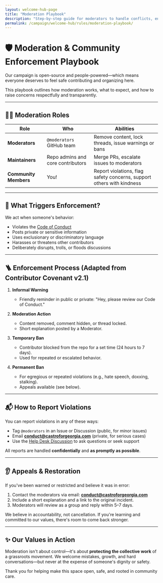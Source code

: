 ```yaml
---
layout: welcome-hub-page
title: "Moderation Playbook"
description: "Step-by-step guide for moderators to handle conflicts, enforce rules, and maintain a welcoming environment in our open-source community."
permalink: /campaign/welcome-hub/rules/moderation-playbook/
---
```


# 🛡️ Moderation & Community Enforcement Playbook

Our campaign is open-source and people-powered—which means everyone deserves to feel safe contributing and organizing here.

This playbook outlines how moderation works, what to expect, and how to raise concerns respectfully and transparently.

---

## 🧑‍⚖️ Moderation Roles

| Role | Who | Abilities |
|------|-----|-----------|
| **Moderators** | `@moderators` GitHub team | Remove content, lock threads, issue warnings or bans |
| **Maintainers** | Repo admins and core contributors | Merge PRs, escalate issues to moderators |
| **Community Members** | You! | Report violations, flag safety concerns, support others with kindness |

---

## 🚨 What Triggers Enforcement?

We act when someone's behavior:
- Violates the [Code of Conduct](./code-of-conduct.md)
- Posts private or sensitive information
- Uses exclusionary or discriminatory language
- Harasses or threatens other contributors
- Deliberately disrupts, trolls, or floods discussions

---

## 🪜 Enforcement Process (Adapted from Contributor Covenant v2.1)

1. **Informal Warning**  
   - Friendly reminder in public or private: "Hey, please review our Code of Conduct."

2. **Moderation Action**  
   - Content removed, comment hidden, or thread locked.  
   - Short explanation posted by a Moderator.

3. **Temporary Ban**  
   - Contributor blocked from the repo for a set time (24 hours to 7 days).  
   - Used for repeated or escalated behavior.

4. **Permanent Ban**  
   - For egregious or repeated violations (e.g., hate speech, doxxing, stalking).  
   - Appeals available (see below).

---

## 📬 How to Report Violations

You can report violations in any of these ways:

- Tag `@moderators` in an Issue or Discussion (public, for minor issues)
- Email **conduct@castroforgeorgia.com** (private, for serious cases)
- Use the [Help Desk Discussion](https://discord.gg/ep6dBqPjhG/categories/help-desk) to ask questions or seek support

All reports are handled **confidentially** and **as promptly as possible**.

---

## 👂 Appeals & Restoration

If you've been warned or restricted and believe it was in error:

1. Contact the moderators via email: **conduct@castroforgeorgia.com**
2. Include a short explanation and a link to the original incident.
3. Moderators will review as a group and reply within 5–7 days.

We believe in accountability, not cancellation. If you're learning and committed to our values, there's room to come back stronger.

---

## ✨ Our Values in Action

Moderation isn't about control—it's about **protecting the collective work** of a grassroots movement. We welcome mistakes, growth, and hard conversations—but never at the expense of someone's dignity or safety.

Thank you for helping make this space open, safe, and rooted in community care.